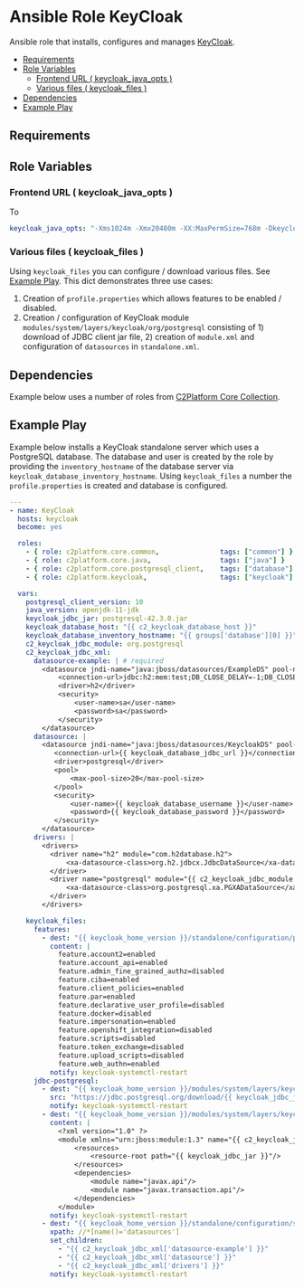 # Ansible Role KeyCloak

Ansible role that installs, configures and manages [KeyCloak](https://www.keycloak.org/).

<!-- MarkdownTOC levels="2,3" autolink="true" -->

- [Requirements](#requirements)
- [Role Variables](#role-variables)
  - [Frontend URL \( keycloak_java_opts \)](#frontend-url--keycloak_java_opts-)
  - [Various files \( keycloak_files \)](#various-files--keycloak_files-)
- [Dependencies](#dependencies)
- [Example Play](#example-play)

<!-- /MarkdownTOC -->

## Requirements

<!-- Any pre-requisites that may not be covered by Ansible itself or the role should be mentioned here. For instance, if the role uses the EC2 module, it may be a good idea to mention in this section that the boto package is required. -->

## Role Variables

<!--  A description of the settable variables for this role should go here, including any variables that are in defaults/main.yml, vars/main.yml, and any variables that can/should be set via parameters to the role. Any variables that are read from other roles and/or the global scope (ie. hostvars, group vars, etc.) should be mentioned here as well. -->

### Frontend URL ( keycloak_java_opts )

To 

```yaml
keycloak_java_opts: "-Xms1024m -Xmx20480m -XX:MaxPermSize=768m -Dkeycloak.frontendUrl=https://{{ hosts_domain }}/auth"
```

### Various files ( keycloak_files )

Using `keycloak_files` you can configure / download various files. See [Example Play](#example-play). This dict demonstrates three use cases:

1. Creation of `profile.properties` which allows features to be enabled / disabled. 
2. Creation / configuration of KeyCloak module `modules/system/layers/keycloak/org/postgresql` consisting of 1) download of JDBC client jar file, 2) creation of `module.xml` and configuration of `datasources` in `standalone.xml`.

## Dependencies

<!--   A list of other roles hosted on Galaxy should go here, plus any details in regards to parameters that may need to be set for other roles, or variables that are used from other roles. -->

Example below uses a number of roles from [C2Platform Core Collection](https://github.com/c2platform/ansible-collection-core). 

## Example Play

<!--   Including an example of how to use your role (for instance, with variables passed in as parameters) is always nice for users too: -->

Example below installs a KeyCloak standalone server which uses a PostgreSQL database. The database and user is created by the role by providing the `inventory_hostname` of the database server via `keycloak_database_inventory_hostname`. Using `keycloak_files` a number the `profile.properties` is created and database is configured. 

```yaml
---
- name: KeyCloak
  hosts: keycloak
  become: yes

  roles:
    - { role: c2platform.core.common,               tags: ["common"] }
    - { role: c2platform.core.java,                 tags: ["java"] }
    - { role: c2platform.core.postgresql_client,    tags: ["database"] }
    - { role: c2platform.keycloak,                  tags: ["keycloak"] }

  vars:
    postgresql_client_version: 10
    java_version: openjdk-11-jdk
    keycloak_jdbc_jar: postgresql-42.3.0.jar
    keycloak_database_host: "{{ c2_keycloak_database_host }}"
    keycloak_database_inventory_hostname: "{{ groups['database'][0] }}"
    c2_keycloak_jdbc_module: org.postgresql
    c2_keycloak_jdbc_xml:
      datasource-example: | # required
        <datasource jndi-name="java:jboss/datasources/ExampleDS" pool-name="ExampleDS" enabled="true" use-java-context="true" statistics-enabled="${wildfly.datasources.statistics-enabled:${wildfly.statistics-enabled:false}}">
            <connection-url>jdbc:h2:mem:test;DB_CLOSE_DELAY=-1;DB_CLOSE_ON_EXIT=FALSE</connection-url>
            <driver>h2</driver>
            <security>
                <user-name>sa</user-name>
                <password>sa</password>
            </security>
        </datasource>
      datasource: |
        <datasource jndi-name="java:jboss/datasources/KeycloakDS" pool-name="KeycloakDS" enabled="true" use-java-context="true">
           <connection-url>{{ keycloak_database_jdbc_url }}</connection-url>
           <driver>postgresql</driver>
           <pool>
               <max-pool-size>20</max-pool-size>
           </pool>
           <security>
               <user-name>{{ keycloak_database_username }}</user-name>
               <password>{{ keycloak_database_password }}</password>
           </security>
        </datasource>
      drivers: |
        <drivers>
          <driver name="h2" module="com.h2database.h2">
              <xa-datasource-class>org.h2.jdbcx.JdbcDataSource</xa-datasource-class>
          </driver>
          <driver name="postgresql" module="{{ c2_keycloak_jdbc_module }}">
              <xa-datasource-class>org.postgresql.xa.PGXADataSource</xa-datasource-class>
          </driver>
        </drivers>

    keycloak_files:
      features:
        - dest: "{{ keycloak_home_version }}/standalone/configuration/profile.properties"
          content: |
            feature.account2=enabled
            feature.account_api=enabled
            feature.admin_fine_grained_authz=disabled
            feature.ciba=enabled
            feature.client_policies=enabled
            feature.par=enabled
            feature.declarative_user_profile=disabled
            feature.docker=disabled
            feature.impersonation=enabled
            feature.openshift_integration=disabled
            feature.scripts=disabled
            feature.token_exchange=disabled
            feature.upload_scripts=disabled
            feature.web_authn=enabled
          notify: keycloak-systemctl-restart
      jdbc-postgresql:
        - dest: "{{ keycloak_home_version }}/modules/system/layers/keycloak/org/postgresql/main/{{ keycloak_jdbc_jar }}"
          src: "https://jdbc.postgresql.org/download/{{ keycloak_jdbc_jar }}"
          notify: keycloak-systemctl-restart
        - dest: "{{ keycloak_home_version }}/modules/system/layers/keycloak/org/postgresql/main/module.xml"
          content: |
            <?xml version="1.0" ?>
            <module xmlns="urn:jboss:module:1.3" name="{{ c2_keycloak_jdbc_module }}">
                <resources>
                    <resource-root path="{{ keycloak_jdbc_jar }}"/>
                </resources>
                <dependencies>
                    <module name="javax.api"/>
                    <module name="javax.transaction.api"/>
                </dependencies>
            </module>
          notify: keycloak-systemctl-restart
        - dest: "{{ keycloak_home_version }}/standalone/configuration/standalone.xml"
          xpath: //*[name()='datasources']
          set_children:
            - "{{ c2_keycloak_jdbc_xml['datasource-example'] }}"
            - "{{ c2_keycloak_jdbc_xml['datasource'] }}"
            - "{{ c2_keycloak_jdbc_xml['drivers'] }}"
          notify: keycloak-systemctl-restart
```
